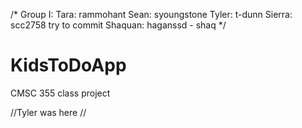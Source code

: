 /* Group I:
Tara: rammohant
Sean: syoungstone
Tyler: t-dunn
Sierra: scc2758 try to commit
Shaquan: haganssd - shaq
*/
# KidsToDoApp
CMSC 355 class project

//Tyler was here
//